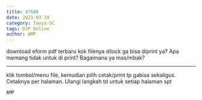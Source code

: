 ```yaml
---
title: 47688
date: 2021-03-19
category: Tanya-SC
tags: DJP Online
author: AMP
---
```


download eform pdf terbaru kok filenya dilock ga bisa diprint ya? Apa memang tidak untuk di print? Bagaimana ya mas/mbak?

---

klik tombol/menu file, kemudian pilih cetak/print tp gabisa sekaligus. Cetaknya per halaman. Ulangi langkah td untuk setiap halaman spt

`AMP`
